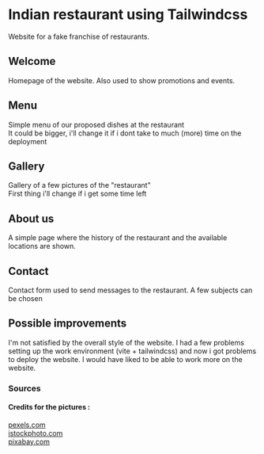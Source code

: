 # Indian restaurant using Tailwindcss
Website for a fake franchise of restaurants.
## Welcome
Homepage of the website. Also used to show promotions and events.
## Menu
Simple menu of our proposed dishes at the restaurant <br>
It could be bigger, i'll change it if i dont take to much (more) time on the deployment 
## Gallery
Gallery of a few pictures of the "restaurant" <br>
First thing i'll change if i get some time left
## About us
A simple page where the history of the restaurant and the available locations are shown.
## Contact
Contact form used to send messages to the restaurant. A few subjects can be chosen
## Possible improvements
I'm not satisfied by the overall style of the website. I had a few problems setting up the work environment (vite + tailwindcss) and now i got problems to deploy the website. I would have liked to be able to work more on the website.
### Sources
#### Credits for the pictures :
[pexels.com](pexels.com) <br>
[istockphoto.com](istockphoto.com) <br>
[pixabay.com](pixabay.com) <br>